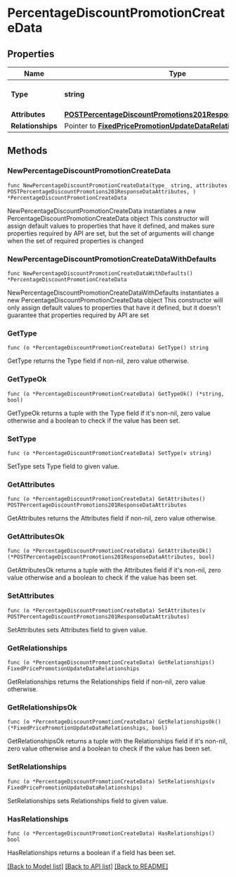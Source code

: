 # PercentageDiscountPromotionCreateData

## Properties

Name | Type | Description | Notes
------------ | ------------- | ------------- | -------------
**Type** | **string** | The resource&#39;s type | [default to "percentage_discount_promotions"]
**Attributes** | [**POSTPercentageDiscountPromotions201ResponseDataAttributes**](POSTPercentageDiscountPromotions201ResponseDataAttributes.md) |  | 
**Relationships** | Pointer to [**FixedPricePromotionUpdateDataRelationships**](FixedPricePromotionUpdateDataRelationships.md) |  | [optional] 

## Methods

### NewPercentageDiscountPromotionCreateData

`func NewPercentageDiscountPromotionCreateData(type_ string, attributes POSTPercentageDiscountPromotions201ResponseDataAttributes, ) *PercentageDiscountPromotionCreateData`

NewPercentageDiscountPromotionCreateData instantiates a new PercentageDiscountPromotionCreateData object
This constructor will assign default values to properties that have it defined,
and makes sure properties required by API are set, but the set of arguments
will change when the set of required properties is changed

### NewPercentageDiscountPromotionCreateDataWithDefaults

`func NewPercentageDiscountPromotionCreateDataWithDefaults() *PercentageDiscountPromotionCreateData`

NewPercentageDiscountPromotionCreateDataWithDefaults instantiates a new PercentageDiscountPromotionCreateData object
This constructor will only assign default values to properties that have it defined,
but it doesn't guarantee that properties required by API are set

### GetType

`func (o *PercentageDiscountPromotionCreateData) GetType() string`

GetType returns the Type field if non-nil, zero value otherwise.

### GetTypeOk

`func (o *PercentageDiscountPromotionCreateData) GetTypeOk() (*string, bool)`

GetTypeOk returns a tuple with the Type field if it's non-nil, zero value otherwise
and a boolean to check if the value has been set.

### SetType

`func (o *PercentageDiscountPromotionCreateData) SetType(v string)`

SetType sets Type field to given value.


### GetAttributes

`func (o *PercentageDiscountPromotionCreateData) GetAttributes() POSTPercentageDiscountPromotions201ResponseDataAttributes`

GetAttributes returns the Attributes field if non-nil, zero value otherwise.

### GetAttributesOk

`func (o *PercentageDiscountPromotionCreateData) GetAttributesOk() (*POSTPercentageDiscountPromotions201ResponseDataAttributes, bool)`

GetAttributesOk returns a tuple with the Attributes field if it's non-nil, zero value otherwise
and a boolean to check if the value has been set.

### SetAttributes

`func (o *PercentageDiscountPromotionCreateData) SetAttributes(v POSTPercentageDiscountPromotions201ResponseDataAttributes)`

SetAttributes sets Attributes field to given value.


### GetRelationships

`func (o *PercentageDiscountPromotionCreateData) GetRelationships() FixedPricePromotionUpdateDataRelationships`

GetRelationships returns the Relationships field if non-nil, zero value otherwise.

### GetRelationshipsOk

`func (o *PercentageDiscountPromotionCreateData) GetRelationshipsOk() (*FixedPricePromotionUpdateDataRelationships, bool)`

GetRelationshipsOk returns a tuple with the Relationships field if it's non-nil, zero value otherwise
and a boolean to check if the value has been set.

### SetRelationships

`func (o *PercentageDiscountPromotionCreateData) SetRelationships(v FixedPricePromotionUpdateDataRelationships)`

SetRelationships sets Relationships field to given value.

### HasRelationships

`func (o *PercentageDiscountPromotionCreateData) HasRelationships() bool`

HasRelationships returns a boolean if a field has been set.


[[Back to Model list]](../README.md#documentation-for-models) [[Back to API list]](../README.md#documentation-for-api-endpoints) [[Back to README]](../README.md)


